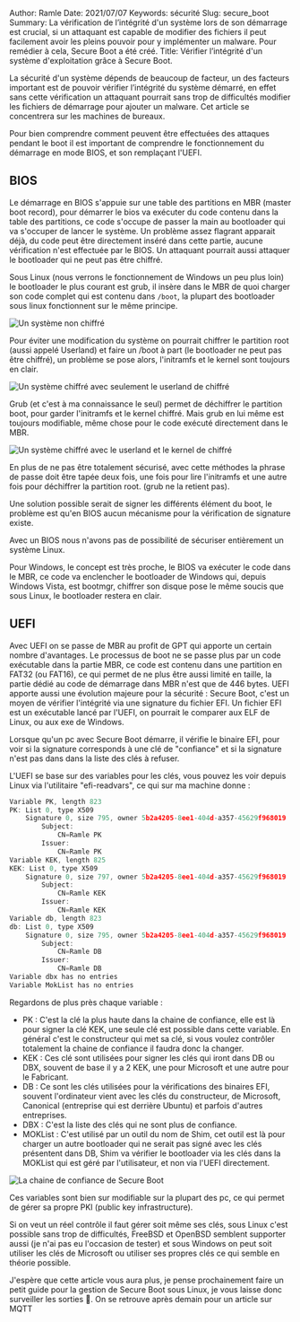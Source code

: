Author: Ramle 
Date: 2021/07/07
Keywords: sécurité
Slug: secure_boot
Summary: La vérification de l’intégrité d'un système lors de son démarrage est crucial, si un attaquant est capable de modifier des fichiers il peut facilement avoir les pleins pouvoir pour y implémenter un malware. Pour remédier à cela, Secure Boot a été créé.
Title: Vérifier l’intégrité d'un système d'exploitation grâce à Secure Boot.

La sécurité d'un système dépends de beaucoup de facteur, un des facteurs important est de pouvoir vérifier l’intégrité du système démarré, en effet sans cette vérification un attaquant pourrait sans trop de difficultés modifier les fichiers de démarrage pour ajouter un malware. Cet article se concentrera sur les machines de bureaux.

Pour bien comprendre comment peuvent être effectuées des attaques pendant le boot il est important de comprendre le fonctionnement du démarrage en mode BIOS, et son remplaçant l'UEFI.

## BIOS

Le démarrage en BIOS s'appuie sur une table des partitions en MBR (master boot record), pour démarrer le bios va exécuter du code contenu dans la table des partitions, ce code s'occupe de passer la main au bootloader qui va s'occuper de lancer le système. Un problème assez flagrant apparait déjà, du code peut être directement inséré dans cette partie, aucune vérification n'est effectuée par le BIOS. Un attaquant pourrait aussi attaquer le bootloader qui ne peut pas être chiffré.

Sous Linux (nous verrons le fonctionnement de Windows un peu plus loin) le bootloader le plus courant est grub, il insère dans le MBR de quoi charger son code complet qui est contenu dans `/boot`, la plupart des bootloader sous linux fonctionnent sur le même principe.

![Un système non chiffré](/static/img/secure_boot/Boot_mbr.png)

Pour éviter une modification du système on pourrait chiffrer le partition root (aussi appelé Userland) et faire un /boot à part (le bootloader ne peut pas être chiffré), un problème se pose alors, l'initramfs et le kernel sont toujours en clair.

![Un système chiffré avec seulement le userland de chiffré](/static/img/secure_boot/Boot_mbr(1).png)

Grub (et c'est à ma connaissance le seul) permet de déchiffrer le partition boot, pour garder l'initramfs et le kernel chiffré. Mais grub en lui même est toujours modifiable, même chose pour le code exécuté directement dans le MBR.

![Un système chiffré avec le userland et le kernel de chiffré](/static/img/secure_boot/Boot_mbr(2).png)

En plus de ne pas être totalement sécurisé, avec cette méthodes la phrase de passe doit être tapée deux fois, une fois pour lire l'initramfs et une autre fois pour déchiffrer la partition root. (grub ne la retient pas).

Une solution possible serait de signer les différents élément du boot, le problème est qu'en BIOS aucun mécanisme pour la vérification de signature existe.

Avec un BIOS nous n'avons pas de possibilité de sécuriser entièrement un système Linux.

Pour Windows, le concept est très proche, le BIOS va exécuter le code dans le MBR, ce code va enclencher le bootloader de Windows qui, depuis Windows Vista, est bootmgr, chiffrer son disque pose le même soucis que sous Linux, le bootloader restera en clair.

## UEFI

Avec UEFI on se passe de MBR au profit de GPT qui apporte un certain nombre d'avantages. Le processus de boot ne se passe plus par un code exécutable dans la partie MBR, ce code est contenu dans une partition en FAT32 (ou FAT16), ce qui permet de ne plus être aussi limité en taille, la partie dédié au code de démarrage dans MBR n'est que de 446 bytes. UEFI apporte aussi une évolution majeure pour la sécurité : Secure Boot, c'est un moyen de vérifier l'intégrité via une signature du fichier EFI. Un fichier EFI est un exécutable lancé par l'UEFI, on pourrait le comparer aux ELF de Linux, ou aux exe de Windows.

Lorsque qu'un pc avec Secure Boot démarre, il vérifie le binaire EFI, pour voir si la signature corresponds à une clé de "confiance" et si la signature n'est pas dans dans la liste des clés à refuser.

L'UEFI se base sur des variables pour les clés, vous pouvez les voir depuis Linux via l'utilitaire "efi-readvars", ce qui sur ma machine donne :

```jsx
Variable PK, length 823
PK: List 0, type X509
    Signature 0, size 795, owner 5b2a4205-8ee1-404d-a357-45629f968019
        Subject:
            CN=Ramle PK
        Issuer:
            CN=Ramle PK
Variable KEK, length 825
KEK: List 0, type X509
    Signature 0, size 797, owner 5b2a4205-8ee1-404d-a357-45629f968019
        Subject:
            CN=Ramle KEK
        Issuer:
            CN=Ramle KEK
Variable db, length 823
db: List 0, type X509
    Signature 0, size 795, owner 5b2a4205-8ee1-404d-a357-45629f968019
        Subject:
            CN=Ramle DB
        Issuer:
            CN=Ramle DB
Variable dbx has no entries
Variable MokList has no entries
```

Regardons de plus près chaque variable :

- PK : C'est la clé la plus haute dans la chaine de confiance, elle est là pour signer la clé KEK, une seule clé est possible dans cette variable. En général c'est le constructeur qui met sa clé, si vous voulez contrôler totalement la chaine de confiance il faudra donc la changer.
- KEK : Ces clé sont utilisées pour signer les clés qui iront dans DB ou DBX, souvent de base il y a 2 KEK, une pour Microsoft et une autre pour le Fabricant.
- DB : Ce sont les clés utilisées pour la vérifications des binaires EFI, souvent l'ordinateur vient avec les clés du constructeur, de Microsoft, Canonical (entreprise qui est derrière Ubuntu) et parfois d'autres entreprises.
- DBX : C'est la liste des clés qui ne sont plus de confiance.
- MOKList : C'est utilisé par un outil du nom de Shim, cet outil est là pour charger un autre bootloader qui ne serait pas signé avec les clés présentent dans DB, Shim va vérifier le bootloader via les clés dans la MOKList qui est géré par l'utilisateur, et non via l'UEFI directement.

![La chaine de confiance de Secure Boot](/static/img/secure_boot/Cl_secure_boot(1).png)

Ces variables sont bien sur modifiable sur la plupart des pc, ce qui permet de gérer sa propre PKI (public key infrastructure).

Si on veut un réel contrôle il faut gérer soit même ses clés, sous Linux c'est possible sans trop de difficultés, FreeBSD et OpenBSD semblent supporter aussi (je n'ai pas eu l'occasion de tester) et sous Windows on peut soit utiliser les clés de Microsoft ou utiliser ses propres clés ce qui semble en théorie possible.

J'espère que cette article vous aura plus, je pense prochainement faire un petit guide pour la gestion de Secure Boot sous Linux, je vous laisse donc surveiller les sorties 👀. On se retrouve après demain pour un article sur MQTT
